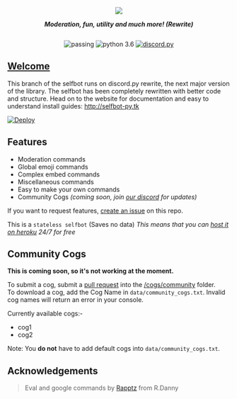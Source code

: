 <div align="center">
        <p> <img src="https://i.imgur.com/lBSqWgt.png"/> </p>
        <p><i><b>Moderation, fun, utility and much more! (Rewrite)</b></i></p>
	<p> 
		<a href="https://discord.gg/2B4UvKx"><img src="https://discordapp.com/api/guilds/376697605029101569/widget.png?style=banner2" alt="" /></a>
	</p>
	<p>	<img src="https://img.shields.io/badge/build-passing-brightgreen.svg" alt="passing" /></a>
		<img src="https://img.shields.io/badge/python-3.6-brightgreen.svg" alt="python 3.6" /></a>
		<a href="https://github.com/Rapptz/discord.py"><img src="https://img.shields.io/badge/discord-py-orange.svg" alt="discord.py" /></a>
	</p>
</div> 

## [Welcome](http://selfbot-py.tk) 
This branch of the selfbot runs on discord.py rewrite, the next major version of the library. The selfbot has been completely rewritten with better code and structure. Head on to the website for documentation and easy to understand install guides: http://selfbot-py.tk

[![Deploy](https://www.herokucdn.com/deploy/button.png)](https://heroku.com/deploy?template=https://github.com/verixx/selfbot.py/tree/rewrite)

## Features

* Moderation commands
* Global emoji commands
* Complex embed commands
* Miscellaneous commands 
* Easy to make your own commands
* Community Cogs *(coming soon, join [our discord](https://discord.gg/pmQSbAd) for updates)*

If you want to request features, [create an issue](https://github.com/verixx/selfbot/issues) on this repo.


This is a `stateless selfbot` (Saves no data) *This means that you can [host it on heroku](https://github.com/verixx/selfbot/wiki/Heroku) 24/7 for free*  

## Community Cogs

**This is coming soon, so it's not working at the moment.**

To submit a cog, submit a [pull request](https://github.com/verixx/selfbot.py/pulls) into the [/cogs/community](https://github.com/verixx/selfbot.py/tree/rewrite/cogs/community) folder.        
To download a cog, add the Cog Name in `data/community_cogs.txt`. Invalid cog names will return an error in your console.

Currently available cogs:-    
* cog1
* cog2

Note: You **do not** have to add default cogs into `data/community_cogs.txt`.

## Acknowledgements 

> Eval and google commands by [Rapptz](https://github.com/Rapptz) from R.Danny
